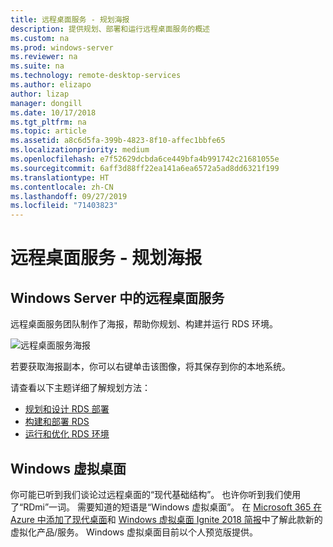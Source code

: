 ```yaml
---
title: 远程桌面服务 - 规划海报
description: 提供规划、部署和运行远程桌面服务的概述
ms.custom: na
ms.prod: windows-server
ms.reviewer: na
ms.suite: na
ms.technology: remote-desktop-services
ms.author: elizapo
author: lizap
manager: dongill
ms.date: 10/17/2018
ms.tgt_pltfrm: na
ms.topic: article
ms.assetid: a8c6d5fa-399b-4823-8f10-affec1bbfe65
ms.localizationpriority: medium
ms.openlocfilehash: e7f52629dcbda6ce449bfa4b991742c21681055e
ms.sourcegitcommit: 6aff3d88ff22ea141a6ea6572a5ad8dd6321f199
ms.translationtype: HT
ms.contentlocale: zh-CN
ms.lasthandoff: 09/27/2019
ms.locfileid: "71403823"
---
```

# <a name="remote-desktop-services---planning-poster"></a>远程桌面服务 - 规划海报

## <a name="remote-desktop-services-in-windows-server"></a>Windows Server 中的远程桌面服务

远程桌面服务团队制作了海报，帮助你规划、构建并运行 RDS 环境。

![远程桌面服务海报](./media/rds-poster-download.png)

若要获取海报副本，你可以右键单击该图像，将其保存到你的本地系统。

请查看以下主题详细了解规划方法：

- [规划和设计 RDS 部署](rds-plan-and-design.md)
- [构建和部署 RDS](rds-build-and-deploy.md)
- [运行和优化 RDS 环境](rds-run-and-tune.md)

## <a name="windows-virtual-desktop"></a>Windows 虚拟桌面

你可能已听到我们谈论过远程桌面的“现代基础结构”。 也许你听到我们使用了“RDmi”一词。 需要知道的短语是“Windows 虚拟桌面”。 在 [Microsoft 365 在 Azure 中添加了现代桌面](https://azure.microsoft.com/blog/microsoft-365-adds-modern-desktop-on-azure/)和 [Windows 虚拟桌面 Ignite 2018 简报](https://www.youtube.com/watch?v=_7G37PFYVe4)中了解此款新的虚拟化产品/服务。 Windows 虚拟桌面目前以个人预览版提供。